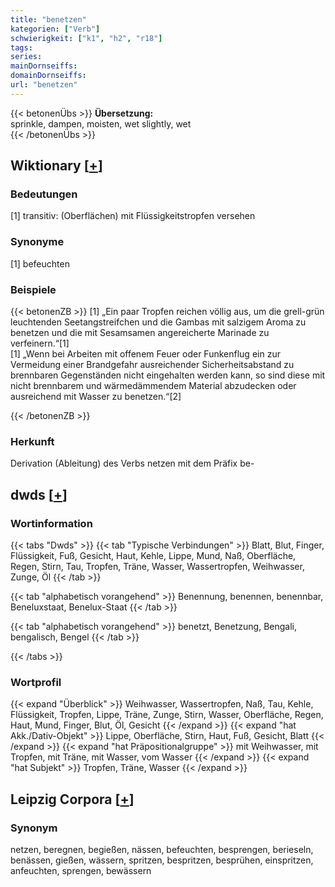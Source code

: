 ```yaml
---
title: "benetzen"
kategorien: ["Verb"]
schwierigkeit: ["k1", "h2", "r18"]
tags:
series:
mainDornseiffs:
domainDornseiffs:
url: "benetzen"
---
```


{{< betonenÜbs >}}
**Übersetzung:**  
sprinkle, dampen, moisten, wet slightly, wet  
{{< /betonenÜbs >}}

## Wiktionary [[+](https://de.wiktionary.org/wiki/benetzen)]

### Bedeutungen
[1] transitiv: (Oberflächen) mit Flüssigkeitstropfen versehen  

### Synonyme
[1] befeuchten  

### Beispiele
{{< betonenZB >}}
[1] „Ein paar Tropfen reichen völlig aus, um die grell-grün leuchtenden Seetangstreifchen und die Gambas mit salzigem Aroma zu benetzen und die mit Sesamsamen angereicherte Marinade zu verfeinern.“[1]  
[1] „Wenn bei Arbeiten mit offenem Feuer oder Funkenflug ein zur Vermeidung einer Brandgefahr ausreichender Sicherheitsabstand zu brennbaren Gegenständen nicht eingehalten werden kann, so sind diese mit nicht brennbarem und wärmedämmendem Material abzudecken oder ausreichend mit Wasser zu benetzen.“[2]  

{{< /betonenZB >}}
### Herkunft
Derivation (Ableitung) des Verbs netzen mit dem Präfix be-  



## dwds [[+](https://www.dwds.de/wb/benetzen)]

### Wortinformation
{{< tabs "Dwds" >}}
{{< tab "Typische Verbindungen" >}}
Blatt, Blut, Finger, Flüssigkeit, Fuß, Gesicht, Haut, Kehle, Lippe, Mund, Naß, Oberfläche, Regen, Stirn, Tau, Tropfen, Träne, Wasser, Wassertropfen, Weihwasser, Zunge, Öl
{{< /tab >}}

{{< tab "alphabetisch vorangehend" >}}
Benennung, benennen, benennbar, Beneluxstaat, Benelux-Staat
{{< /tab >}}

{{< tab "alphabetisch vorangehend" >}}
benetzt, Benetzung, Bengali, bengalisch, Bengel
{{< /tab >}}

{{< /tabs >}}

### Wortprofil
{{< expand "Überblick" >}} Weihwasser, Wassertropfen, Naß, Tau, Kehle, Flüssigkeit, Tropfen, Lippe, Träne, Zunge, Stirn, Wasser, Oberfläche, Regen, Haut, Mund, Finger, Blut, Öl, Gesicht {{< /expand >}}
{{< expand "hat Akk./Dativ-Objekt" >}} Lippe, Oberfläche, Stirn, Haut, Fuß, Gesicht, Blatt {{< /expand >}}
{{< expand "hat Präpositionalgruppe" >}} mit Weihwasser, mit Tropfen, mit Träne, mit Wasser, vom Wasser {{< /expand >}}
{{< expand "hat Subjekt" >}} Tropfen, Träne, Wasser {{< /expand >}}

## Leipzig Corpora [[+](https://corpora.uni-leipzig.de/en/res?word=benetzen&corpusId=deu_newscrawl-public_2018)]


### Synonym
netzen, beregnen, begießen, nässen, befeuchten, besprengen, berieseln, benässen, gießen, wässern, spritzen, bespritzen, besprühen, einspritzen, anfeuchten, sprengen, bewässern

